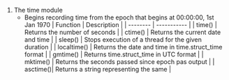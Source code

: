 1. The time module
   * Begins recording time from the epoch that begins at 00:00:00, 1st Jan 1970
   | Function | Description |
   | -------- | ----------- |
   | time()   | Returns the number of seconds |
   | ctime()  | Returns the current date and time |
   | sleep()  | Stops execution of a thread for the given duration |
   | localtime() | Returns the date and time in time.struct_time format |
   | gmtime() | Returns time.struct_time in UTC format |
   | mktime() | Returns the seconds passed since epoch pas output |
   | asctime()| Returns a string representing the same |


